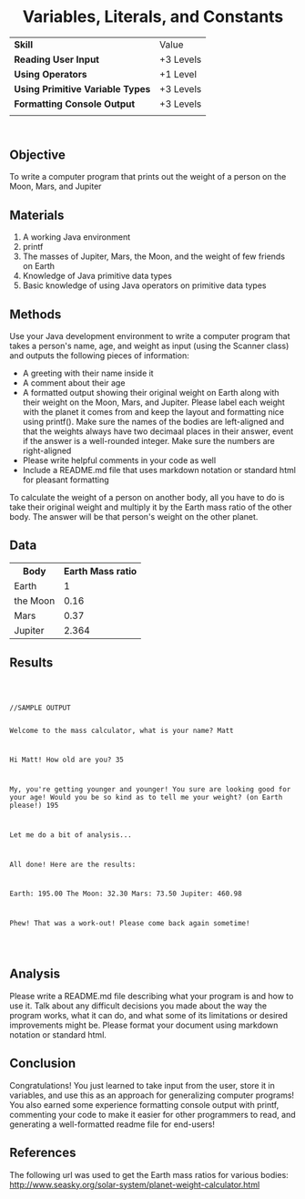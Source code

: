 <!DOCTYPE html>
<html>
<head>
</head>
<body>
	<header>
		<h1> Variables, Literals, and Constants </h1>
		<table>
			<tr>
				<td><strong>Skill</strong></td>
				<td>Value</td>
			</tr>
			<tr>
				<td><strong>Reading User Input</strong></td>
				<td>+3 Levels</td>
			</tr>
			<tr>
				<td><strong>Using Operators</strong></td>
				<td>+1 Level </td>
			</tr>
			<tr>
				<td><strong>Using Primitive Variable Types</strong></td>
				<td>+3 Levels </td>
			</tr>
			<tr>
				<td><strong>Formatting Console Output</strong></td>
				<td>+3 Levels </td>
			</tr>
			<tr>
				<td> </td>
				<td> </td>
			</tr>
		</table>
	</header>
	<main>
		<section>
			<h2> Objective </h2>
			<p>
				To write a computer program that prints out the weight of a person on the Moon, Mars, and Jupiter
			</p>
		</section>
		<section>
			<h2> Materials </h2>
			<p>
				<ol>
					<li> A working Java environment </li>
					<li> printf</li>
					<li> The masses of Jupiter, Mars, the Moon, and the weight of few friends on Earth</li>
					<li> Knowledge of Java primitive data types </li>
					<li> Basic knowledge of using Java operators on primitive data types </li>
				</ol>
			</p>	
		</section>
		<section>
			<h2> Methods </h2>
			<p>
				Use your Java development environment to write a computer program that takes a person's name, age, and weight as input (using the Scanner class) and outputs the following pieces of information:
				<ul>
					<li> A greeting with their name inside it </li>
					<li> A comment about their age </li>
					<li> A formatted output showing their original weight on Earth along with their weight on the Moon, Mars, and Jupiter. Please label each weight with the planet it comes from and keep the layout and formatting nice using printf(). Make sure the names of the bodies are left-aligned and that the weights always have two decimaal places in their answer, event if the answer is a well-rounded integer. Make sure the numbers are right-aligned</li>
					<li> Please write helpful comments in your code as well</li>
					<li> Include a README.md file that uses markdown notation or standard html for pleasant formatting</li>
				</ul>
				To calculate the weight of a person on another body, all you have to do is take their original weight and multiply it by the Earth mass ratio of the other body. The answer will be that person's weight on the other planet.
			</p>
		</section>
		<section>
			<h2> Data </h2>
			<p>
				<table>
					<tr>
						<th> Body </th>
						<th> Earth Mass ratio </th>
					</tr>
					<tr>
						<td> Earth </td>
						<td> 1 </td>
					</tr>
					<tr>
						<td> the Moon </td>
						<td> 0.16 </td>
					</tr> 
					<tr>
						<td> Mars </td>
						<td> 0.37 </td>
					</tr>
					<tr>
						<td> Jupiter </td>
						<td> 2.364 </td>
					</tr>
				</table>
			</p>
		</section>
		<section>
			<h2> Results </h2>
			<p>
				<code>
					<pre>
//SAMPLE OUTPUT

Welcome to the mass calculator, what is your name?
Matt

Hi Matt! How old are you?
35

My, you're getting younger and younger! You sure are looking good for your age! Would you be so kind as to tell me your weight? (on Earth please!)
195

Let me do a bit of analysis...

All done! Here are the results:

Earth:        195.00
The Moon:      32.30
Mars:          73.50
Jupiter:      460.98

Phew! That was a work-out! Please come back again sometime!
					</pre>
				</code>
			</p>
		</section>
		<section>
			<h2> Analysis </h2>
			<p>
				Please write a README.md file describing what your program is and how to use it. Talk about any difficult decisions you made about the way the program works, what it can do, and what some of its limitations or desired improvements might be. Please format your document using markdown notation or standard html.
			</p>
		</section>
		<section>
			<h2> Conclusion </h2>
			<p>
				Congratulations! You just learned to take input from the user, store it in variables, and use this as an approach for generalizing computer programs! You also earned some experience formatting console output with printf, commenting your code to make it easier for other programmers to read, and generating a well-formatted readme file for end-users!
			</p>
		</section>
		<section>
			<h2> References </h2>
			<p>
				The following url was used to get the Earth mass ratios for various bodies: <a href="http://www.seasky.org/solar-system/planet-weight-calculator.html">http://www.seasky.org/solar-system/planet-weight-calculator.html</a>
			</p>
		</section>
	</main>
</body>
</html>
